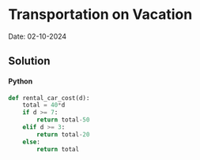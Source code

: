 
# Transportation on Vacation

Date: 02-10-2024

## Solution
#### Python
```python
def rental_car_cost(d):
    total = 40*d
    if d >= 7:
        return total-50
    elif d >= 3:
        return total-20
    else:
        return total
```
        